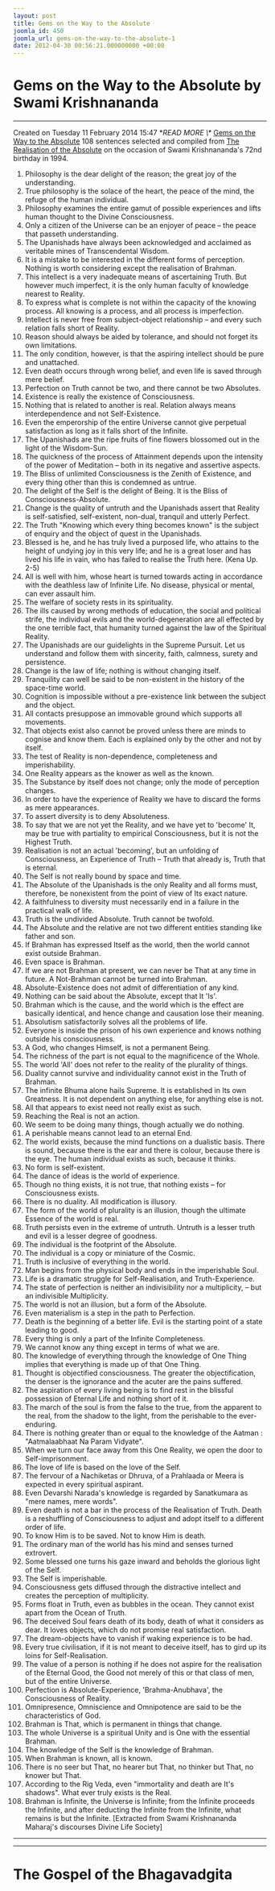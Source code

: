 ```yaml
---
layout: post
title: Gems on the Way to the Absolute
joomla_id: 450
joomla_url: gems-on-the-way-to-the-absolute-1
date: 2012-04-30 00:56:21.000000000 +00:00
---
```

# Gems on the Way to the Absolute by Swami Krishnananda
* * *
Created on Tuesday 11 February 2014 15:47
**READ MORE \\\** [Gems on the Way to the Absolute](http://www.swami-krishnananda.org/disc/disc_56.html)
108 sentences selected and compiled from [The Realisation of the Absolute](http://www.swami-krishnananda.org/realis_0.html) on the occasion of Swami Krishnananda's 72nd birthday in 1994.
1. Philosophy is the dear delight of the reason; the great joy of the understanding.
2. True philosophy is the solace of the heart, the peace of the mind, the refuge of the human individual.
3. Philosophy examines the entire gamut of possible experiences and lifts human thought to the Divine Consciousness. 
4. Only a citizen of the Universe can be an enjoyer of peace – the peace that passeth understanding.
5. The Upanishads have always been acknowledged and acclaimed as veritable mines of Transcendental Wisdom.
6. It is a mistake to be interested in the different forms of perception. Nothing is worth considering except the realisation of Brahman.
7. This intellect is a very inadequate means of ascertaining Truth. But however much imperfect, it is the only human faculty of knowledge nearest to Reality.
8. To express what is complete is not within the capacity of the knowing process. All knowing is a process, and all process is imperfection.
9. Intellect is never free from subject-object relationship – and every such relation falls short of Reality.
10. Reason should always be aided by tolerance, and should not forget its own limitations.
11. The only condition, however, is that the aspiring intellect should be pure and unattached.
12. Even death occurs through wrong belief, and even life is saved through mere belief. 
13. Perfection on Truth cannot be two, and there cannot be two Absolutes.
14. Existence is really the existence of Consciousness.
15. Nothing that is related to another is real. Relation always means interdependence and not Self-Existence.
16. Even the emperorship of the entire Universe cannot give perpetual satisfaction as long as it falls short of the Infinite. 
17. The Upanishads are the ripe fruits of fine flowers blossomed out in the light of the Wisdom-Sun. 
18. The quickness of the process of Attainment depends upon the intensity of the power of Meditation – both in its negative and assertive aspects.
19. The Bliss of unlimited Consciousness is the Zenith of Existence, and every thing other than this is condemned as untrue.
20. The delight of the Self is the delight of Being. It is the Bliss of Consciousness-Absolute.
21. Change is the quality of untruth and the Upanishads assert that Reality is self-satisfied, self-existent, non-dual, tranquil and utterly Perfect.
22. The Truth "Knowing which every thing becomes known" is the subject of enquiry and the object of quest in the Upanishads.
23. Blessed is he, and he has truly lived a purposed life, who attains to the height of undying joy in this very life; and he is a great loser and has lived his life in vain, who has failed to realise the Truth here. (Kena Up. 2-5)
24. All is well with him, whose heart is turned towards acting in accordance with the deathless law of Infinite Life. No disease, physical or mental, can ever assault him.
25. The welfare of society rests in its spirituality.
26. The ills caused by wrong methods of education, the social and political strife, the individual evils and the world-degeneration are all effected by the one terrible fact, that humanity turned against the law of the Spiritual Reality.
27. The Upanishads are our guidelights in the Supreme Pursuit. Let us understand and follow them with sincerity, faith, calmness, surety and persistence. 
28. Change is the law of life; nothing is without changing itself.
29. Tranquility can well be said to be non-existent in the history of the space-time world. 
30. Cognition is impossible without a pre-existence link between the subject and the object.
31. All contacts presuppose an immovable ground which supports all movements. 
32. That objects exist also cannot be proved unless there are minds to cognise and know them. Each is explained only by the other and not by itself. 
33. The test of Reality is non-dependence, completeness and imperishability.
34. One Reality appears as the knower as well as the known. 
35. The Substance by itself does not change; only the mode of perception changes. 
36. In order to have the experience of Reality we have to discard the forms as mere appearances.
37. To assert diversity is to deny Absoluteness.
38. To say that we are not yet the Reality, and we have yet to 'become' It, may be true with partiality to empirical Consciousness, but it is not the Highest Truth. 
39. Realisation is not an actual 'becoming', but an unfolding of Consciousness, an Experience of Truth – Truth that already is, Truth that is eternal. 
40. The Self is not really bound by space and time. 
41. The Absolute of the Upanishads is the only Reality and all forms must, therefore, be nonexistent from the point of view of Its exact nature.
42. A faithfulness to diversity must necessarily end in a failure in the practical walk of life. 
43. Truth is the undivided Absolute. Truth cannot be twofold. 
44. The Absolute and the relative are not two different entities standing like father and son.
45. If Brahman has expressed Itself as the world, then the world cannot exist outside Brahman.
46. Even space is Brahman. 
47. If we are not Brahman at present, we can never be That at any time in future. A Not-Brahman cannot be turned into Brahman. 
48. Absolute-Existence does not admit of differentiation of any kind.
49. Nothing can be said about the Absolute, except that It 'Is'.
50. Brahman which is the cause, and the world which is the effect are basically identical, and hence change and causation lose their meaning. 
51. Absolutism satisfactorily solves all the problems of life.
52. Everyone is inside the prison of his own experience and knows nothing outside his consciousness. 
53. A God, who changes Himself, is not a permanent Being. 
54. The richness of the part is not equal to the magnificence of the Whole.
55. The world 'All' does not refer to the reality of the plurality of things.
56. Duality cannot survive and individuality cannot exist in the Truth of Brahman. 
57. The infinite Bhuma alone hails Supreme. It is established in Its own Greatness. It is not dependent on anything else, for anything else is not. 
58. All that appears to exist need not really exist as such. 
59. Reaching the Real is not an action. 
60. We seem to be doing many things, though actually we do nothing. 
61. A perishable means cannot lead to an eternal End. 
62. The world exists, because the mind functions on a dualistic basis. There is sound, because there is the ear and there is colour, because there is the eye. The human individual exists as such, because it thinks. 
63. No form is self-existent.
64. The dance of ideas is the world of experience.
65. Though no thing exists, it is not true, that nothing exists – for Consciousness exists. 
66. There is no duality. All modification is illusory. 
67. The form of the world of plurality is an illusion, though the ultimate Essence of the world is real.
68. Truth persists even in the extreme of untruth. Untruth is a lesser truth and evil is a lesser degree of goodness. 
69. The individual is the footprint of the Absolute. 
70. The individual is a copy or miniature of the Cosmic.
71. Truth is inclusive of everything in the world. 
72. Man begins from the physical body and ends in the imperishable Soul.
73. Life is a dramatic struggle for Self-Realisation, and Truth-Experience.
74. The state of perfection is neither an indivisibility nor a multiplicity, – but an indivisible Multiplicity.
75. The world is not an illusion, but a form of the Absolute.
76. Even materialism is a step in the path to Perfection. 
77. Death is the beginning of a better life. Evil is the starting point of a state leading to good. 
78. Every thing is only a part of the Infinite Completeness.
79. We cannot know any thing except in terms of what we are. 
80. The knowledge of everything through the knowledge of One Thing implies that everything is made up of that One Thing.
81. Thought is objectified consciousness. The greater the objectification, the denser is the ignorance and the acuter are the pains suffered. 
82. The aspiration of every living being is to find rest in the blissful possession of Eternal Life and nothing short of it. 
83. The march of the soul is from the false to the true, from the apparent to the real, from the shadow to the light, from the perishable to the ever-enduring. 
84. There is nothing greater than or equal to the knowledge of the Aatman : "Aatmalaabhaat Na Param Vidyate".
85. When we turn our face away from this One Reality, we open the door to Self-imprisonment.
86. The love of life is based on the love of the Self. 
87. The fervour of a Nachiketas or Dhruva, of a Prahlaada or Meera is expected in every spiritual aspirant.
88. Even Devarshi Narada's knowledge is regarded by Sanatkumara as "mere names, mere words".
89. Even death is not a bar in the process of the Realisation of Truth. Death is a reshuffling of Consciousness to adjust and adopt itself to a different order of life. 
90. To know Him is to be saved. Not to know Him is death. 
91. The ordinary man of the world has his mind and senses turned extrovert.
92. Some blessed one turns his gaze inward and beholds the glorious light of the Self. 
93. The Self is imperishable. 
94. Consciousness gets diffused through the distractive intellect and creates the perception of multiplicity.
95. Forms float in Truth, even as bubbles in the ocean. They cannot exist apart from the Ocean of Truth. 
96. The deceived Soul fears death of its body, death of what it considers as dear. It loves objects, which do not promise real satisfaction. 
97. The dream-objects have to vanish if waking experience is to be had. 
98. Every true civilisation, if it is not meant to deceive itself, has to gird up its loins for Self-Realisation. 
99. The value of a person is nothing if he does not aspire for the realisation of the Eternal Good, the Good not merely of this or that class of men, but of the entire Universe. 
100. Perfection is Absolute-Experience, 'Brahma-Anubhava', the Consciousness of Reality. 
101. Omnipresence, Omniscience and Omnipotence are said to be the characteristics of God. 
102. Brahman is That, which is permanent in things that change. 
103. The whole Universe is a spiritual Unity and is One with the essential Brahman. 
104. The knowledge of the Self is the knowledge of Brahman. 
105. When Brahman is known, all is known. 
106. There is no seer but That, no hearer but That, no thinker but That, no knower but That.
107. According to the Rig Veda, even "immortality and death are It's shadows". What ever truly exists is the Real.
108. Brahman is Infinite, the Universe is Infinite; from the Infinite proceeds the Infinite, and after deducting the Infinite from the Infinite, what remains is but the Infinite.
[Extracted from Swami Krishnananda Maharaj's discourses Divine Life Society]
* * *
* * *
# The Gospel of the Bhagavadgita
